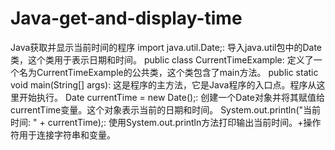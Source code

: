 # Java-get-and-display-time
Java获取并显示当前时间的程序
import java.util.Date;: 导入java.util包中的Date类，这个类用于表示日期和时间。
public class CurrentTimeExample: 定义了一个名为CurrentTimeExample的公共类，这个类包含了main方法。
public static void main(String[] args): 这是程序的主方法，它是Java程序的入口点。程序从这里开始执行。
Date currentTime = new Date();: 创建一个Date对象并将其赋值给currentTime变量。这个对象表示当前的日期和时间。
System.out.println("当前时间: " + currentTime);: 使用System.out.println方法打印输出当前时间。+操作符用于连接字符串和变量。
